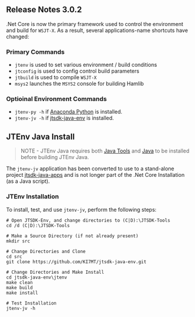 ## Release Notes 3.0.2

.Net Core is now the primary framework used to control the environment and
build for `WSJT-X`. As a result, several applications-name shortcuts have changed:

### Primary Commands

- `jtenv` is used to set various environment / build conditions
- `jtconfig` is used to config control build parameters
- `jtbuild` is used to compile `WSJT-X`
- `msys2` launches the `MSYS2` console for building Hamlib

### Optioinal Environment Commands
- `jtenv-py -h` if [Anaconda Python](https://github.com/KI7MT/jtsdk-dotnet-core/wiki/Install-Python) is installed. 
- `jtenv-jv -h` if [jtsdk-java-env](https://github.com/KI7MT/jtsdk-java-env) is installed.

## JTEnv Java Install

>NOTE - JTEnv Java requires both [Java Tools](Install-Java-Tools) and 
[Java](Install-java) to be installed before building JTEnv Java.

The `jtenv-jv` application has been converted to use to a stand-alone project
[jtsdk-java-apps](https://github.com/KI7MT/jtsdk-java-apps) and is not longer
part of the .Net Core Installation (as a Java script).

### JTEnv Installation

To install, test, and use `jtenv-jv`, perform the following steps:

``` shell
# Open JTSDK-Env, and change directories to (C|D):\JTSDK-Tools
cd /d (C|D):\JTSDK-Tools

# Make a Source Directory (if not already present)
mkdir src

# Change Directories and Clone
cd src
git clone https://github.com/KI7MT/jtsdk-java-env.git

# Change Directories and Make Install
cd jtsdk-java-env\jtenv
make clean
make build
make install

# Test Installation
jtenv-jv -h
```